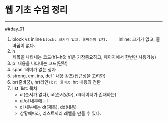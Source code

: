 # 웹 기초 수업 정리
---
##day_01

1. block vs inline
  `block: 크기가 있고, 줄바꿈이 있다.    
  `inline: 크기가 없고, 줄바꿈이 없다.  
1. h  
  제목을 나타내는 코드(h1~h6: h1은 가장중요하고, 페이지에서 한번만 사용가능)
1. p
 `내용을 나타내는 코드(단락)
1. span
 `의미가 없는 상자
1. strong, em, ins, del
 ` 내용 강조(접근성을 고려한)
1. br(줄바꿈), hr(라인)
  `br: 줄바꿈
  `hr: 내용의 전환
1. list
  `list: 목차
    - ul(순서가 없다), ol(순서있다), dl(데이터가 존재하는)
	 - ul/ol 내부에는 li
	 - dl 내부에는 dt(제목), dd(내용)
	 - 상황에따라, 리스트끼리 레벨을 만들 수 있다.













